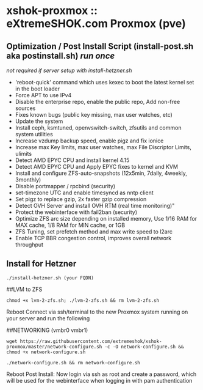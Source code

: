 # xshok-proxmox :: eXtremeSHOK.com Proxmox (pve)

## Optimization / Post Install Script (install-post.sh aka postinstall.sh) *run once*
*not required if server setup with install-hetzner.sh*
* 'reboot-quick' command which uses kexec to boot the latest kernel set in the boot loader
* Force APT to use IPv4
* Disable the enterprise repo, enable the public repo, Add non-free sources
* Fixes known bugs (public key missing, max user watches, etc)
* Update the system
* Install ceph, ksmtuned, openvswitch-switch, zfsutils and common system utilities
* Increase vzdump backup speed, enable pigz and fix ionice
* Increase max Key limits,  max user watches, max File Discriptor Limits, ulimits
* Detect AMD EPYC CPU and install kernel 4.15
* Detect AMD EPYC CPU and Apply EPYC fixes to kernel and KVM
* Install and configure ZFS-auto-snapshots (12x5min, 7daily, 4weekly, 3monthly)
* Disable portmapper / rpcbind (security)
* set-timezone UTC and enable timesyncd as nntp client
* Set pigz to replace gzip, 2x faster gzip compression
* Detect OVH Server and install OVH RTM (real time monitoring)"
* Protect the webinterface with fail2ban (security)
* Optimize ZFS arc size depending on installed memory, Use 1/16 RAM for MAX cache, 1/8 RAM for MIN cache, or 1GB
* ZFS Tuning, set prefetch method and max write speed to l2arc
* Enable TCP BBR congestion control, improves overall network throughput


## Install for Hetzner

```wget https://raw.githubusercontent.com/tinof/xshok-proxmox/master/install-hetzner.sh -c -O install-hetzner.sh && chmod +x install-hetzner.sh
./install-hetzner.sh (your FQDN)
```


##LVM to ZFS

```wget https://raw.githubusercontent.com/extremeshok/xshok-proxmox/master/lvm-2-zfs.sh -c -O lvm-2-zfs.sh
chmod +x lvm-2-zfs.sh; ./lvm-2-zfs.sh && rm lvm-2-zfs.sh
```
 
Reboot
Connect via ssh/terminal to the new Proxmox system running on your server and run the following

##NETWORKING (vmbr0 vmbr1)
```
wget https://raw.githubusercontent.com/extremeshok/xshok-proxmox/master/network-configure.sh -c -O network-configure.sh && chmod +x network-configure.sh

./network-configure.sh && rm network-configure.sh
```
Reboot
Post Install: Now login via ssh as root and create a password, which will be used for the webinterface when logging in with pam authentication
